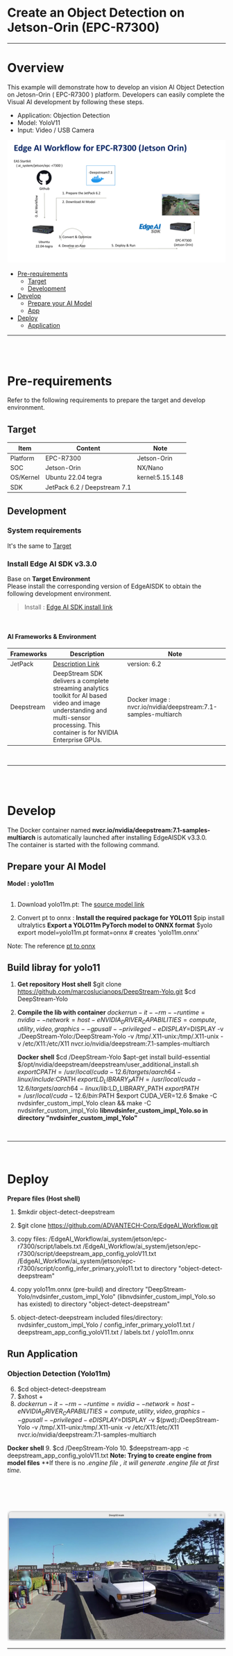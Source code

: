 # Create an Object Detection on Jetson-Orin (EPC-R7300)

---

# Overview
This example will demonstrate how to develop an vision AI Object Detection on Jetosn-Orin ( EPC-R7300 ) platform.
Developers can easily complete the Visual AI development by following these steps.

* Application: Objection Detection
* Model: YoloV11
* Input: Video / USB Camera

![eas_ai_workflow](assets/EdgeAIWorkflow_EPC-R7300.ppt.png)


- [Pre-requirements](#Pre-requirements)
  - [Target](#Target)
  - [Development](#Development) 
- [Develop](#Develop)
  - [Prepare your AI Model](#Model)
  - [App](#App) 
- [Deploy](#Deploy)
  - [Application](#Application)

---

<a name="Pre-requirements"/>
<br/>
<br/>

# Pre-requirements
Refer to the following requirements to prepare the target and develop environment.

<a name="Target"/>

## Target
| Item | Content | Note |
| -------- | -------- | -------- |
| Platform |   EPC-R7300  | Jetson-Orin   |
| SOC  |   Jetson-Orin  | NX/Nano |
| OS/Kernel |  Ubuntu 22.04 tegra  | kernel:5.15.148 |
| SDK| JetPack 6.2 / Deepstream 7.1|   |

<a name="Development"/>

## Development

### System requirements
It's the same to [Target](#Target)
<br/>

### Install Edge AI SDK v3.3.0
Base on **Target Environment** <br/>
Please install the corresponding version of EdgeAISDK to obtain the following development environment.
> Install :  [Edge AI SDK install link](https://ess-wiki.advantech.com.tw/view/Edge_AI_SDK/Download)

<br/>

#### AI Frameworks & Environment

| Frameworks  | Description  | Note | 
|----------------|-------------|---------------------| 
| JetPack    |  [Description Link](https://developer.nvidia.com/embedded/jetpack) | version: 6.2 | 
| Deepstream |  DeepStream SDK delivers a complete streaming analytics toolkit for AI based video and image understanding and multi-sensor processing. This container is for NVIDIA Enterprise GPUs. |  Docker image : nvcr.io/nvidia/deepstream:7.1-samples-multiarch|
   
<br/>

---

<a name="Develop"/>
<br/>
<br/>

# Develop
 
The Docker container named **nvcr.io/nvidia/deepstream:7.1-samples-multiarch** is automatically launched after installing EdgeAISDK v3.3.0. <br/>
The container is started with the following command.<br/>
 
<a name="Model"/>

## Prepare your AI Model 
**Model : yolo11m**
<br/>
<br/>

1. Download yolo11m.pt:
   The [source model link](https://github.com/ultralytics/assets/releases/download/v8.3.0/yolo11m.pt)
 
2. Convert pt to onnx :
    **Install the required package for YOLO11**
    $pip install ultralytics
    **Export a YOLO11m PyTorch model to ONNX format**
    $yolo export model=yolo11m.pt format=onnx # creates 'yolo11m.onnx'
    
Note: The reference [pt to onnx](https://docs.ultralytics.com/zh/integrations/onnx/#supported-deployment-options)

      
<a name="App"/>

## Build libray for yolo11
 
1. **Get repository**
   **Host shell**
   $git clone https://github.com/marcoslucianops/DeepStream-Yolo.git
   $cd DeepStream-Yolo
 
3. **Compile the lib with container** 
   $docker run -it --rm --runtime=nvidia --network=host -e NVIDIA_DRIVER_CAPABILITIES=compute,utility,video,graphics --gpus all --privileged -e DISPLAY=$DISPLAY -v ./DeepStream-Yolo:/DeepStream-Yolo -v /tmp/.X11-unix:/tmp/.X11-unix -v /etc/X11:/etc/X11 nvcr.io/nvidia/deepstream:7.1-samples-multiarch
    
   **Docker shell**
   $cd /DeepStream-Yolo
   $apt-get install build-essential
   $/opt/nvidia/deepstream/deepstream/user_additional_install.sh 
   $export CPATH=/usr/local/cuda-12.6/targets/aarch64-linux/include:$CPATH
   $export LD_LIBRARY_PATH=/usr/local/cuda-12.6/targets/aarch64-linux/lib:$LD_LIBRARY_PATH
   $export PATH=/usr/local/cuda-12.6/bin:$PATH
   $export CUDA_VER=12.6
   $make -C nvdsinfer_custom_impl_Yolo clean && make -C nvdsinfer_custom_impl_Yolo
   **libnvdsinfer_custom_impl_Yolo.so in directory "nvdsinfer_custom_impl_Yolo"**
 
 
<br/>

---
<br/>

<a name="Deploy"/>

# Deploy

 
 **Prepare files (Host shell)**
 1. $mkdir object-detect-deepstream 
 2. $git clone https://github.com/ADVANTECH-Corp/EdgeAI_Workflow.git
 3. copy files: /EdgeAI_Workflow/ai_system/jetson/epc-r7300/script/labels.txt
                /EdgeAI_Workflow/ai_system/jetson/epc-r7300/script/deepstream_app_config_yoloV11.txt
                /EdgeAI_Workflow/ai_system/jetson/epc-r7300/script/config_infer_primary_yolo11.txt
    to directory "object-detect-deepstream"
   
 4. copy yolo11m.onnx (pre-build) and directory "DeepStream-Yolo/nvdsinfer_custom_impl_Yolo" (libnvdsinfer_custom_impl_Yolo.so has existed) 
    to directory "object-detect-deepstream" 
   
 5. object-detect-deepstream included files/directory: nvdsinfer_custom_impl_Yolo / config_infer_primary_yolo11.txt / deepstream_app_config_yoloV11.txt / labels.txt / yolo11m.onnx
<a name="Application"/>

## Run Application
### Objection Detection (Yolo11m)
 
 6. $cd object-detect-deepstream
 7. $xhost +
 8. $docker run -it --rm --runtime=nvidia --network=host -e NVIDIA_DRIVER_CAPABILITIES=compute,utility,video,graphics --gpus all --privileged -e DISPLAY=$DISPLAY -v $(pwd):/DeepStream-Yolo -v /tmp/.X11-unix:/tmp/.X11-unix -v /etc/X11:/etc/X11 nvcr.io/nvidia/deepstream:7.1-samples-multiarch
 
 **Docker shell**
 9.  $cd /DeepStream-Yolo
 10. $deepstream-app -c deepstream_app_config_yoloV11.txt
 **Note: Trying to create engine from model files**
 **If there is no *.engine file , it will generate *.engine file at first time.**
  
#### 
<br/>
<br/> 
<br/>

![EAS_Startkit_object-detection](assets/result.png)

---

>

